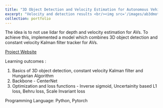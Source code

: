 ```yaml
---
title: "3D Object Detection and Velocity Estimation for Autonomous Vehicles"
excerpt: "Velocity and detection results <br/><img src='/images/ab3dmot.gif'>" 
collection: portfolio
---
```


The idea is to not use lidar for depth and velocity estimation for AVs. To achieve this, implemented a model which combines 3D object detection and constant velocity Kalman filter tracker for AVs. 

[Project Website](https://sites.google.com/view/depth-and-velocity-mono-image/home?authuser=0)

Learning outcomes : 
1. Basics of 3D object detection, constant velocity Kalman filter and Hungarian Algorithm 
2. Backbone - CenterNet
3. Optimization and loss functions - Inverse sigmoid, Uncertainity based L1 loss, Behru loss, Scale Invariant loss


Programming Language:
Python, Pytorch